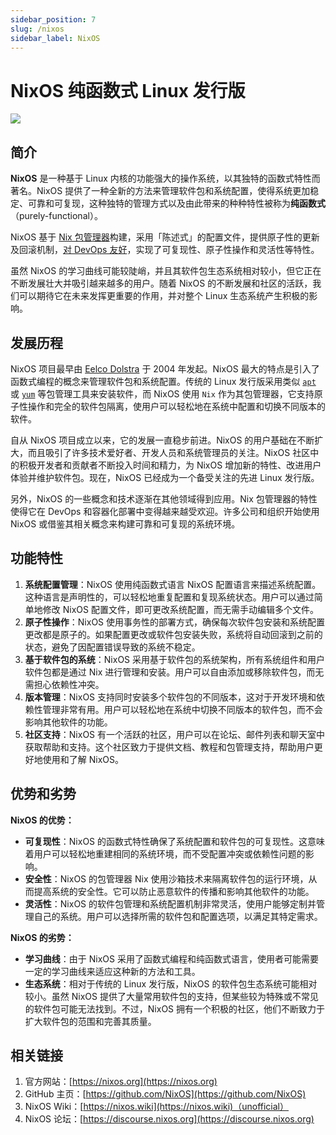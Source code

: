 ```yaml
---
sidebar_position: 7
slug: /nixos
sidebar_label: NixOS
---
```


# NixOS 纯函数式 Linux 发行版

![](https://static.getiot.tech/nixos-logo.png#center-100)

## 简介

**NixOS** 是一种基于 Linux 内核的功能强大的操作系统，以其独特的函数式特性而著名。NixOS 提供了一种全新的方法来管理软件包和系统配置，使得系统更加稳定、可靠和可复现，这种独特的管理方式以及由此带来的种种特性被称为**纯函数式**（purely-functional）。

NixOS 基于 [Nix 包管理器](https://nixos.org/nix)构建，采用「陈述式」的配置文件，提供原子性的更新及回滚机制，[对 DevOps 友好](https://nixos.org/nixops/)，实现了可复现性、原子性操作和灵活性等特性。

虽然 NixOS 的学习曲线可能较陡峭，并且其软件包生态系统相对较小，但它正在不断发展壮大并吸引越来越多的用户。随着 NixOS 的不断发展和社区的活跃，我们可以期待它在未来发挥更重要的作用，并对整个 Linux 生态系统产生积极的影响。



## 发展历程

NixOS 项目最早由 [Eelco Dolstra](https://github.com/edolstra) 于 2004 年发起。NixOS 最大的特点是引入了函数式编程的概念来管理软件包和系统配置。传统的 Linux 发行版采用类似 [`apt`](/linux-command/apt/) 或 [`yum`](/linux-command/yum/) 等包管理工具来安装软件，而 NixOS 使用 `Nix` 作为其包管理器，它支持原子性操作和完全的软件包隔离，使用户可以轻松地在系统中配置和切换不同版本的软件。

自从 NixOS 项目成立以来，它的发展一直稳步前进。NixOS 的用户基础在不断扩大，而且吸引了许多技术爱好者、开发人员和系统管理员的关注。NixOS 社区中的积极开发者和贡献者不断投入时间和精力，为 NixOS 增加新的特性、改进用户体验并维护软件包。现在，NixOS 已经成为一个备受关注的先进 Linux 发行版。

另外，NixOS 的一些概念和技术逐渐在其他领域得到应用。Nix 包管理器的特性使得它在 DevOps 和容器化部署中变得越来越受欢迎。许多公司和组织开始使用 NixOS 或借鉴其相关概念来构建可靠和可复现的系统环境。



## 功能特性

1. **系统配置管理**：NixOS 使用纯函数式语言 NixOS 配置语言来描述系统配置。这种语言是声明性的，可以轻松地重复配置和复现系统状态。用户可以通过简单地修改 NixOS 配置文件，即可更改系统配置，而无需手动编辑多个文件。
2. **原子性操作**：NixOS 使用事务性的部署方式，确保每次软件包安装和系统配置更改都是原子的。如果配置更改或软件包安装失败，系统将自动回滚到之前的状态，避免了因配置错误导致的系统不稳定。
3. **基于软件包的系统**：NixOS 采用基于软件包的系统架构，所有系统组件和用户软件包都是通过 Nix 进行管理和安装。用户可以自由添加或移除软件包，而无需担心依赖性冲突。
4. **版本管理**：NixOS 支持同时安装多个软件包的不同版本，这对于开发环境和依赖性管理非常有用。用户可以轻松地在系统中切换不同版本的软件包，而不会影响其他软件的功能。
5. **社区支持**：NixOS 有一个活跃的社区，用户可以在论坛、邮件列表和聊天室中获取帮助和支持。这个社区致力于提供文档、教程和包管理支持，帮助用户更好地使用和了解 NixOS。



## 优势和劣势

**NixOS 的优势：**

- **可复现性**：NixOS 的函数式特性确保了系统配置和软件包的可复现性。这意味着用户可以轻松地重建相同的系统环境，而不受配置冲突或依赖性问题的影响。
- **安全性**：NixOS 的包管理器 Nix 使用沙箱技术来隔离软件包的运行环境，从而提高系统的安全性。它可以防止恶意软件的传播和影响其他软件的功能。
- **灵活性**：NixOS 的软件包管理和系统配置机制非常灵活，使用户能够定制并管理自己的系统。用户可以选择所需的软件包和配置选项，以满足其特定需求。

**NixOS 的劣势：**

- **学习曲线**：由于 NixOS 采用了函数式编程和纯函数式语言，使用者可能需要一定的学习曲线来适应这种新的方法和工具。
- **生态系统**：相对于传统的 Linux 发行版，NixOS 的软件包生态系统可能相对较小。虽然 NixOS 提供了大量常用软件包的支持，但某些较为特殊或不常见的软件包可能无法找到。不过，NixOS 拥有一个积极的社区，他们不断致力于扩大软件包的范围和完善其质量。



## 相关链接

1. 官方网站：[https://nixos.org](https://nixos.org)
2. GitHub 主页：[https://github.com/NixOS](https://github.com/NixOS)
3. NixOS Wiki：[https://nixos.wiki](https://nixos.wiki)（unofficial）
4. NixOS 论坛：[https://discourse.nixos.org](https://discourse.nixos.org)


